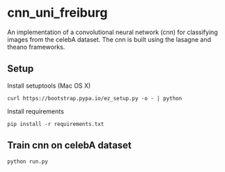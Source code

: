 # cnn_uni_freiburg

An implementation of a convolutional neural network (cnn) for classifying images from the celebA dataset. The cnn is built using the lasagne and theano frameworks.

## Setup 

Install setuptools (Mac OS X)

```
curl https://bootstrap.pypa.io/ez_setup.py -o - | python
```

Install requirements

```
pip install -r requirements.txt
```

## Train cnn on celebA dataset

```
python run.py
```
